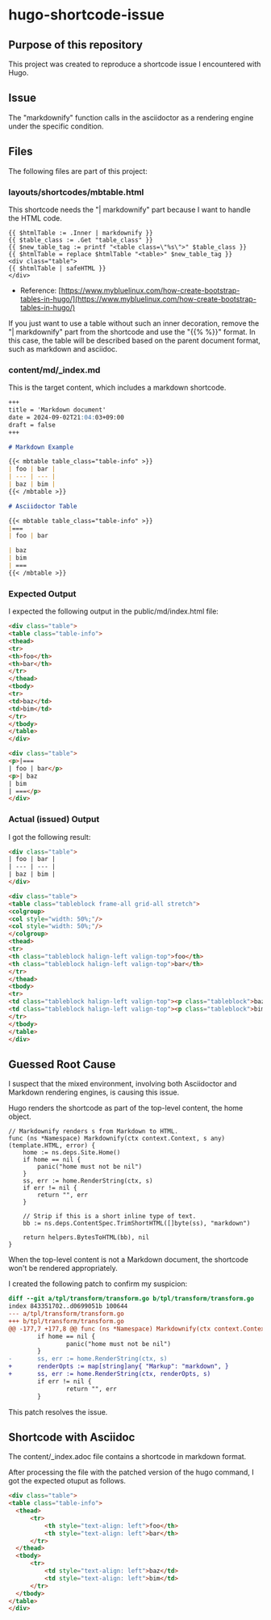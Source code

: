 # hugo-shortcode-issue

## Purpose of this repository

This project was created to reproduce a shortcode issue I encountered with Hugo.

## Issue

The "markdownify" function calls in the asciidoctor as a rendering engine under the specific condition.

## Files

The following files are part of this project:

### layouts/shortcodes/mbtable.html

This shortcode needs the "| markdownify" part because I want to handle the HTML code.

```text
{{ $htmlTable := .Inner | markdownify }}
{{ $table_class := .Get "table_class" }}
{{ $new_table_tag := printf "<table class=\"%s\">" $table_class }}
{{ $htmlTable = replace $htmlTable "<table>" $new_table_tag }}
<div class="table">
{{ $htmlTable | safeHTML }}
</div>
```

* Reference: [https://www.mybluelinux.com/how-create-bootstrap-tables-in-hugo/](https://www.mybluelinux.com/how-create-bootstrap-tables-in-hugo/)

If you just want to use a table without such an inner decoration, remove the "| markdownify" part from the shortcode and use the "{{% %}}" format. In this case, the table will be described based on the parent document format, such as markdown and asciidoc.

### content/md/_index.md

This is the target content, which includes a markdown shortcode.

```markdown
+++
title = 'Markdown document'
date = 2024-09-02T21:04:03+09:00
draft = false
+++

# Markdown Example

{{< mbtable table_class="table-info" >}}
| foo | bar |
| --- | --- |
| baz | bim |
{{< /mbtable >}}

# Asciidoctor Table

{{< mbtable table_class="table-info" >}}
|===
| foo | bar

| baz
| bim
| ===
{{< /mbtable >}}
```

### Expected Output

I expected the following output in the public/md/index.html file:

```html
<div class="table">
<table class="table-info">
<thead>
<tr>
<th>foo</th>
<th>bar</th>
</tr>
</thead>
<tbody>
<tr>
<td>baz</td>
<td>bim</td>
</tr>
</tbody>
</table>
</div>

<div class="table">
<p>|===
| foo | bar</p>
<p>| baz
| bim
| ===</p>
</div>
```

### Actual (issued) Output

I got the following result:

```html
<div class="table">
| foo | bar |
| --- | --- |
| baz | bim |
</div>

<div class="table">
<table class="tableblock frame-all grid-all stretch">
<colgroup>
<col style="width: 50%;"/>
<col style="width: 50%;"/>
</colgroup>
<thead>
<tr>
<th class="tableblock halign-left valign-top">foo</th>
<th class="tableblock halign-left valign-top">bar</th>
</tr>
</thead>
<tbody>
<tr>
<td class="tableblock halign-left valign-top"><p class="tableblock">baz</p></td>
<td class="tableblock halign-left valign-top"><p class="tableblock">bim</p></td>
</tr>
</tbody>
</table>
</div>
```

## Guessed Root Cause

I suspect that the mixed environment, involving both Asciidoctor and Markdown rendering engines, is causing this issue.

Hugo renders the shortcode as part of the top-level content, the home object.

```golang
// Markdownify renders s from Markdown to HTML.
func (ns *Namespace) Markdownify(ctx context.Context, s any) (template.HTML, error) {
	home := ns.deps.Site.Home()
	if home == nil {
		panic("home must not be nil")
	}
	ss, err := home.RenderString(ctx, s)
	if err != nil {
		return "", err
	}

	// Strip if this is a short inline type of text.
	bb := ns.deps.ContentSpec.TrimShortHTML([]byte(ss), "markdown")

	return helpers.BytesToHTML(bb), nil
}
```

When the top-level content is not a Markdown document, the shortcode won't be rendered appropriately.

I created the following patch to confirm my suspicion:

```diff
diff --git a/tpl/transform/transform.go b/tpl/transform/transform.go
index 843351702..d0699051b 100644
--- a/tpl/transform/transform.go
+++ b/tpl/transform/transform.go
@@ -177,7 +177,8 @@ func (ns *Namespace) Markdownify(ctx context.Context, s any) (template.HTML, err
        if home == nil {
                panic("home must not be nil")
        }
-       ss, err := home.RenderString(ctx, s)
+       renderOpts := map[string]any{ "Markup": "markdown", }
+       ss, err := home.RenderString(ctx, renderOpts, s)
        if err != nil {
                return "", err
        }
```

This patch resolves the issue.

## Shortcode with Asciidoc

The content/_index.adoc file contains a shortcode in markdown format.

After processing the file with the patched version of the hugo command, I got the expected otuput as follows.

```html
<div class="table">
<table class="table-info">
  <thead>
      <tr>
          <th style="text-align: left">foo</th>
          <th style="text-align: left">bar</th>
      </tr>
  </thead>
  <tbody>
      <tr>
          <td style="text-align: left">baz</td>
          <td style="text-align: left">bim</td>
      </tr>
  </tbody>
</table>
</div>
```
